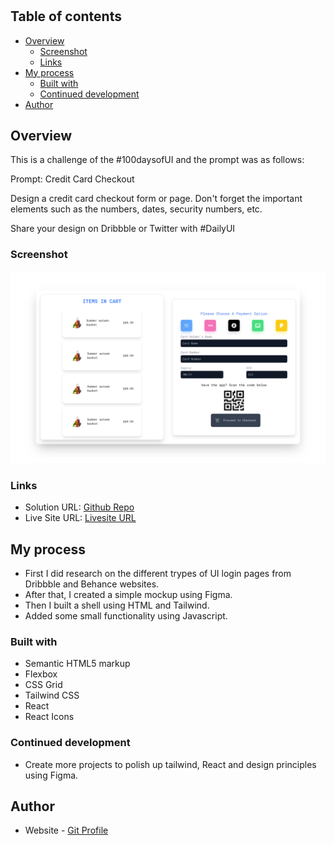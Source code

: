 # 

## Table of contents

- [Overview](#overview)
  - [Screenshot](#screenshot)
  - [Links](#links)
- [My process](#my-process)
  - [Built with](#built-with)
  - [Continued development](#continued-development)
- [Author](#author)

## Overview

This is a challenge of the #100daysofUI and the prompt was as follows:

Prompt: Credit Card Checkout

Design a credit card checkout form or page. Don't forget the important elements such as the numbers, dates, security numbers, etc.

Share your design on Dribbble or Twitter with #DailyUI


### Screenshot

![](./src/assets/FireShot%20Capture%20006%20-%20React%20App%20-%20localhost.png)

### Links

- Solution URL: [Github Repo](https://github.com/Robert-Thaiyah/30-days-ui-to-react-challenge/tree/main/Day-2)
- Live Site URL: [Livesite URL]()

## My process

- First I did research on the different trypes of UI login pages from Dribbble and Behance websites.
- After that, I created a simple mockup using Figma.
- Then I built a shell using HTML and Tailwind.
- Added some small functionality using Javascript.
### Built with

- Semantic HTML5 markup
- Flexbox
- CSS Grid
- Tailwind CSS
- React
- React Icons

### Continued development

- Create more projects to polish up tailwind, React and design principles using Figma.

## Author

- Website - [Git Profile](https://github.com/Robert-Thaiyah)


